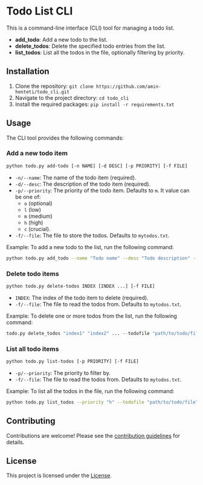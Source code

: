 # Todo List CLI

This is a command-line interface (CLI) tool for managing a todo list. 
- **add_todo**: Add a new todo to the list.
- **delete_todos**: Delete the specified todo entries from the list.
- **list_todos**: List all the todos in the file, optionally filtering by priority.

## Installation

1. Clone the repository: `git clone https://github.com/amin-henteti/todo_cli.git`
2. Navigate to the project directory: `cd todo_cli`
3. Install the required packages: `pip install -r requirements.txt`

## Usage

The CLI tool provides the following commands:

### Add a new todo item
```bash
python todo.py add-todo [-n NAME] [-d DESC] [-p PRIORITY] [-f FILE]
```

* `-n/--name`: The name of the todo item (required).
* `-d/--desc`: The description of the todo item (required).
* `-p/--priority`: The priority of the todo item. Defaults to `m`. It value can be one of: 
    - `o` (optional)
    - `l` (low)
    - `m` (medium)
    - `h` (high)
    - `c` (crucial).
* `-f/--file`: The file to store the todos. Defaults to `mytodos.txt`.

Example: To add a new todo to the list, run the following command:

```bash
python todo.py add_todo --name "Todo name" --desc "Todo description" --priority "h" --todofile "path/to/todo/file"
```

### Delete todo items

```bash
python todo.py delete-todos INDEX [INDEX ...] [-f FILE]
```


* `INDEX`: The index of the todo item to delete (required).
* `-f/--file`: The file to read the todos from. Defaults to `mytodos.txt`.

Example: To delete one or more todos from the list, run the following command:

```python
todo.py delete_todos "index1" "index2" ... --todofile "path/to/todo/file"
```


### List all todo items

```bash 
python todo.py list-todos [-p PRIORITY] [-f FILE]
```


* `-p/--priority`: The priority to filter by.
* `-f/--file`: The file to read the todos from. Defaults to `mytodos.txt`.

Example: To list all the todos in the file, run the following command:

```bash
python todo.py list_todos --priority "h" --todofile "path/to/todo/file"
```

## Contributing

Contributions are welcome! Please see the [contribution guidelines](Extra/CONTRIBUTING.md) for details.

## License

This project is licensed under the [License](Extra/LICENSE).